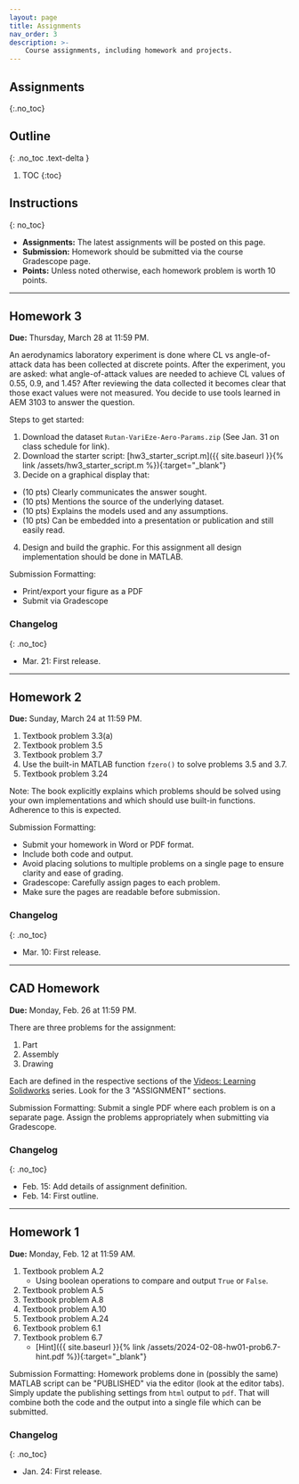 ```yaml
---
layout: page
title: Assignments
nav_order: 3
description: >-
    Course assignments, including homework and projects.
---
```


## Assignments
{:.no_toc}

## Outline
{: .no_toc .text-delta }

1. TOC
{:toc}


## Instructions
{: no_toc}

- **Assignments:** The latest assignments will be posted on this page. 
- **Submission:** Homework should be submitted via the course Gradescope page.
- **Points:** Unless noted otherwise, each homework problem is worth 10 points.

---

## Homework 3

**Due:** Thursday, March 28 at 11:59 PM.

An aerodynamics laboratory experiment is done where CL vs angle-of-attack data has been collected at discrete points.  After the experiment, you are asked: what angle-of-attack values are needed to achieve CL values of 0.55, 0.9, and 1.45?  After reviewing the data collected it becomes clear that those exact values were not measured.  You decide to use tools learned in AEM 3103 to answer the question.

Steps to get started:
1. Download the dataset `Rutan-VariEze-Aero-Params.zip` (See Jan. 31 on class schedule for link).
2. Download the starter script: [hw3_starter_script.m]({{ site.baseurl }}{% link /assets/hw3_starter_script.m %}){:target="_blank"}
3. Decide on a graphical display that:
  - (10 pts) Clearly communicates the answer sought.
  - (10 pts) Mentions the source of the underlying dataset.
  - (10 pts) Explains the models used and any assumptions.
  - (10 pts) Can be embedded into a presentation or publication and still easily read.
4. Design and build the graphic.  For this assignment all design implementation should be done in MATLAB.

Submission Formatting: 
  - Print/export your figure as a PDF
  - Submit via Gradescope

### Changelog
{: .no_toc}

- Mar. 21: First release.

---

## Homework 2

**Due:** Sunday, March 24 at 11:59 PM.

1. Textbook problem 3.3(a)
2. Textbook problem 3.5
3. Textbook problem 3.7
4. Use the built-in MATLAB function `fzero()` to solve problems 3.5 and 3.7.
5. Textbook problem 3.24

Note: The book explicitly explains which problems should be solved using your own implementations and which should use built-in functions.  Adherence to this is expected.

Submission Formatting: 
- Submit your homework in Word or PDF format.
- Include both code and output.
- Avoid placing solutions to multiple problems on a single page to ensure clarity and ease of grading.
- Gradescope: Carefully assign pages to each problem.
- Make sure the pages are readable before submission.

### Changelog
{: .no_toc}

- Mar. 10: First release.

---

## CAD Homework 

**Due:** Monday, Feb. 26 at 11:59 PM.

There are three problems for the assignment:
1. Part
2. Assembly
3. Drawing

Each are defined in the respective sections of the [Videos: Learning Solidworks](https://greenlakelabs.thinkific.com/courses/LearningSolidworks) series.  Look for the 3 "ASSIGNMENT" sections.

Submission Formatting: Submit a single PDF where each problem is on a separate page.  Assign the problems appropriately when submitting via Gradescope.

### Changelog
{: .no_toc}

- Feb. 15: Add details of assignment definition.
- Feb. 14: First outline.

---
## Homework 1

**Due:** Monday, Feb. 12 at 11:59 AM.

1. Textbook problem A.2
   - Using boolean operations to compare and output `True` or `False`.
2. Textbook problem A.5
3. Textbook problem A.8
4. Textbook problem A.10
5. Textbook problem A.24
6. Textbook problem 6.1
7. Textbook problem 6.7
   - [Hint]({{ site.baseurl }}{% link /assets/2024-02-08-hw01-prob6.7-hint.pdf %}){:target="_blank"}

Submission Formatting: Homework problems done in (possibly the same) MATLAB script can be "PUBLISHED" via the editor (look at the editor tabs).  Simply update the publishing settings from `html` output to `pdf`.  That will combine both the code and the output into a single file which can be submitted.

### Changelog
{: .no_toc}

- Jan. 24: First release.


